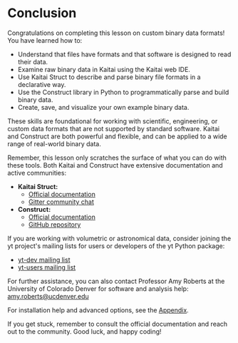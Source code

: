 # Conclusion

Congratulations on completing this lesson on custom binary data formats! You have learned how to:

- Understand that files have formats and that software is designed to read their data.
- Examine raw binary data in Kaitai using the Kaitai web IDE.
- Use Kaitai Struct to describe and parse binary file formats in a declarative way.
- Use the Construct library in Python to programmatically parse and build binary data.
- Create, save, and visualize your own example binary data.

These skills are foundational for working with scientific, engineering, or custom data formats that are not supported by standard software. Kaitai and Construct are both powerful and flexible, and can be applied to a wide range of real-world binary data.

Remember, this lesson only scratches the surface of what you can do with these tools. Both Kaitai and Construct have extensive documentation and active communities:

- **Kaitai Struct:**  
  - [Official documentation](https://kaitai.io/docs/)
  - [Gitter community chat](https://app.gitter.im/#/room/#kaitai_struct_Lobby:gitter.im)
- **Construct:**  
  - [Official documentation](https://construct.readthedocs.io/)
  - [GitHub repository](https://github.com/construct/construct)

If you are working with volumetric or astronomical data, consider joining the yt project's mailing lists for users or developers of the yt Python package:
- [yt-dev mailing list](https://mail.python.org/mailman3/lists/yt-dev.python.org/)
- [yt-users mailing list](https://mail.python.org/mailman3/lists/yt-users.python.org/)

For further assistance, you can also contact Professor Amy Roberts at the University of Colorado Denver for software and analysis help: amy.roberts@ucdenver.edu

For installation help and advanced options, see the [Appendix](10_appendix.md).

If you get stuck, remember to consult the official documentation and reach out to the community. Good luck, and happy coding!